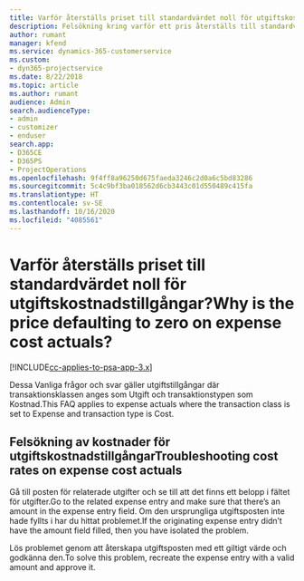 ```yaml
---
title: Varför återställs priset till standardvärdet noll för utgiftskostnadstillgångar?
description: Felsökning kring varför ett pris återställs till standardvärdet 0 för utgiftskostnadstillgångar.
author: rumant
manager: kfend
ms.service: dynamics-365-customerservice
ms.custom:
- dyn365-projectservice
ms.date: 8/22/2018
ms.topic: article
ms.author: rumant
audience: Admin
search.audienceType:
- admin
- customizer
- enduser
search.app:
- D365CE
- D365PS
- ProjectOperations
ms.openlocfilehash: 9f4ff8a96250d675faeda3246c2d0a6c5bd83286
ms.sourcegitcommit: 5c4c9bf3ba018562d6cb3443c01d550489c415fa
ms.translationtype: HT
ms.contentlocale: sv-SE
ms.lasthandoff: 10/16/2020
ms.locfileid: "4085561"
---
```

# <a name="why-is-the-price-defaulting-to-zero-on-expense-cost-actuals"></a><span data-ttu-id="06390-103">Varför återställs priset till standardvärdet noll för utgiftskostnadstillgångar?</span><span class="sxs-lookup"><span data-stu-id="06390-103">Why is the price defaulting to zero on expense cost actuals?</span></span>

[!INCLUDE[cc-applies-to-psa-app-3.x](../includes/cc-applies-to-psa-app-3x.md)]

<span data-ttu-id="06390-104">Dessa Vanliga frågor och svar gäller utgiftstillgångar där transaktionsklassen anges som Utgift och transaktionstypen som Kostnad.</span><span class="sxs-lookup"><span data-stu-id="06390-104">This FAQ applies to expense actuals where the transaction class is set to Expense and transaction type is Cost.</span></span>

## <a name="troubleshooting-cost-rates-on-expense-cost-actuals"></a><span data-ttu-id="06390-105">Felsökning av kostnader för utgiftskostnadstillgångar</span><span class="sxs-lookup"><span data-stu-id="06390-105">Troubleshooting cost rates on expense cost actuals</span></span>

<span data-ttu-id="06390-106">Gå till posten för relaterade utgifter och se till att det finns ett belopp i fältet för utgifter.</span><span class="sxs-lookup"><span data-stu-id="06390-106">Go to the related expense entry and make sure that there’s an amount in the expense entry field.</span></span> <span data-ttu-id="06390-107">Om den ursprungliga utgiftsposten inte hade fyllts i har du hittat problemet.</span><span class="sxs-lookup"><span data-stu-id="06390-107">If the originating expense entry didn’t have the amount field filled, then you have isolated the problem.</span></span>
 
<span data-ttu-id="06390-108">Lös problemet genom att återskapa utgiftsposten med ett giltigt värde och godkänna den.</span><span class="sxs-lookup"><span data-stu-id="06390-108">To solve this problem, recreate the expense entry with a valid amount and approve it.</span></span>
